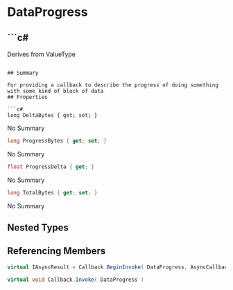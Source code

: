 # DataProgress

## ```c#
Derives from ValueType
```

## Summary

For providing a callback to describe the progress of doing something with some kind of block of data
## Properties

```c#
long DeltaBytes { get; set; } 
```
No Summary
```c#
long ProgressBytes { get; set; } 
```
No Summary
```c#
float ProgressDelta { get; } 
```
No Summary
```c#
long TotalBytes { get; set; } 
```
No Summary
## Nested Types

## Referencing Members

```c#
virtual IAsyncResult = Callback.BeginInvoke( DataProgress, AsyncCallback, object ) 
```
```c#
virtual void Callback.Invoke( DataProgress ) 
```
